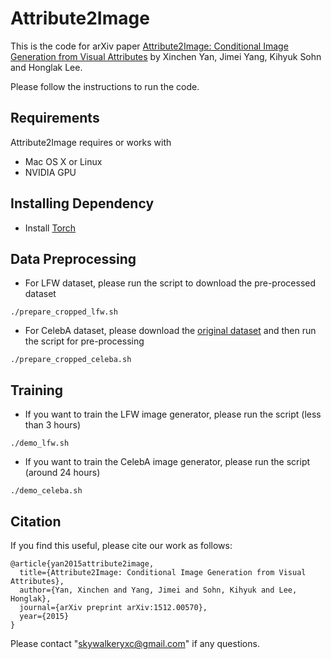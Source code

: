 # Attribute2Image

This is the code for arXiv paper [Attribute2Image: Conditional Image Generation from Visual Attributes](https://arxiv.org/abs/1512.00570) by Xinchen Yan, Jimei Yang, Kihyuk Sohn and Honglak Lee.

Please follow the instructions to run the code.

## Requirements
Attribute2Image requires or works with
* Mac OS X or Linux
* NVIDIA GPU

## Installing Dependency
* Install [Torch](http://torch.ch)

## Data Preprocessing
* For LFW dataset, please run the script to download the pre-processed dataset
```
./prepare_cropped_lfw.sh
```

* For CelebA dataset, please download the [original dataset](http://mmlab.ie.cuhk.edu.hk/projects/CelebA.html) and then run the script for pre-processing 
```
./prepare_cropped_celeba.sh
```
## Training
* If you want to train the LFW image generator, please run the script (less than 3 hours)
```
./demo_lfw.sh
```
* If you want to train the CelebA image generator, please run the script (around 24 hours)
```
./demo_celeba.sh
```
## Citation

If you find this useful, please cite our work as follows:
```
@article{yan2015attribute2image,
  title={Attribute2Image: Conditional Image Generation from Visual Attributes},
  author={Yan, Xinchen and Yang, Jimei and Sohn, Kihyuk and Lee, Honglak},
  journal={arXiv preprint arXiv:1512.00570},
  year={2015}
}
```

Please contact "skywalkeryxc@gmail.com" if any questions. 
